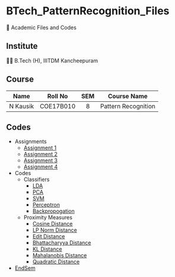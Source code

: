 # BTech_PatternRecognition_Files

:book: Academic Files and Codes

## Institute

:student: B.Tech (H), IIITDM Kancheepuram

## Course

|    Name    |   Roll No   | SEM |     Course Name     |
| :--------: | :---------: | :-: | :-----------------: |
|  N Kausik  |  COE17B010  |  8  | Pattern Recognition |

## Codes

 - Assignments
    - [Assignment 1](Assignments/Assignment1/)
    - [Assignment 2](Assignments/Assignment2/)
    - [Assignment 3](Assignments/Assignment3/)
    - [Assignment 4](Assignments/Assignment4/)
 - Codes
    - Classifiers
        - [LDA](Codes/Classifiers/LDA.py)
        - [PCA](Codes/Classifiers/PCA.py)
        - [SVM](Codes/Classifiers/SVM.py)
        - [Perceptron](Codes/Classifiers/Perceptron.py)
        - [Backpropogation](Codes/Classifiers/Backpropogation.py)
    - Proximity Measures
        - [Cosine Distance](Codes/ProximityMeasures/CosineDistance.py)
        - [LP Norm Distance](Codes/ProximityMeasures/LPNormDistance.py)
        - [Edit Distance](Codes/ProximityMeasures/EditDistance.py)
        - [Bhattacharyya Distance](Codes/ProximityMeasures/BhattacharyyaDistance.py)
        - [KL Distance](Codes/ProximityMeasures/KLDistance.py)
        - [Mahalanobis Distance](Codes/ProximityMeasures/MahalanobisDistance.py)
        - [Quadratic Distance](Codes/ProximityMeasures/QuadraticDistance.py)
 - [EndSem](EndSem/)
